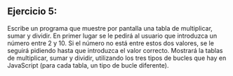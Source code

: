## Ejercicio 5:
Escribe un programa que muestre por pantalla una tabla de multiplicar, sumar y dividir. 
En primer lugar se le pedirá al usuario que introduzca un número entre 2 y 10.
Si el número no está entre estos dos valores, se le seguirá pidiendo hasta que introduzca el valor correcto.
Mostrará la tablas de multiplicar, sumar y dividir, utilizando los tres tipos de bucles que hay en JavaScript 
(para cada tabla, un tipo de bucle diferente).